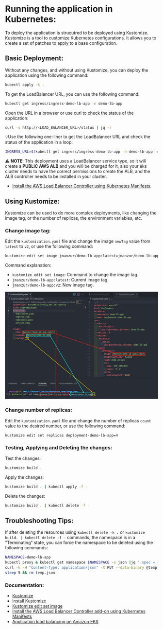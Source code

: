 
# Running the application in Kubernetes:

To deploy the application is strucutred to be deployed using Kustomize. Kustomize is a tool to customize Kubernetes configurations. It allows you to create a set of patches to apply to a base configuration. 

## Basic Deployment:

Without any changes, and without using Kustomize, you can deploy the application using the following command:

```bash
kubectl apply -k .
```
To get the LoadBalancer URL, you can use the following command:

```bash
kubectl get ingress/ingress-demo-lb-app -n demo-lb-app
```

Open the URL in a browser or use curl to check the status of the application:

```bash
curl -s http://<LOAD_BALANCER_URL>/status | jq -r
```

💡Use the following one-liner to get the LoadBalancer URL and check the status of the application in a loop:

```bash
INGRESS_URL=$(kubectl get ingress/ingress-demo-lb-app -n demo-lb-app -o jsonpath='{.status.loadBalancer.ingress[0].hostname}') && while true; do echo -n; curl -s http://$INGRESS_URL/status | jq -r; sleep 1; done
```

⚠️ **NOTE**: This deployment uses a LoadBalancer service type, so it will create a **PUBLIC AWS ALB** and you will be charged for it, also your eks cluster needs to have the correct permissions to create the ALB, and the ALB controller needs to be installed in your cluster.
- [Install the AWS Load Balancer Controller using Kubernetes Manifests](https://docs.aws.amazon.com/eks/latest/userguide/lbc-manifest.html).

## Using Kustomize:

Kustomize can be used to do more complex deployments, like changing the image tag, or the number of replicas, the environment variables, etc.

### Change image tag:

Edit the `kustomization.yaml` file and change the image `newTag` value from `latest` to `v2`, or use the following command:

```bash
kustomize edit set image jmanzur/demo-lb-app:latest=jmanzur/demo-lb-app:v2
```

Command explanation:

- `kustomize edit set image`: Command to change the image tag.
- `jmanzur/demo-lb-app:latest`: Current image tag.
- `jmanzur/demo-lb-app:v2`: New image tag.

![Command Explanation](../images/kustomize_set_image.png)

### Change number of replicas:

Edit the `kustomization.yaml` file and change the number of replicas `count` value to the desired number, or use the following command:

```bash
kustomize edit set replicas deployment-demo-lb-app=4 
```

### Testing, Applying and Deleting the changes:

Test the changes:
```bash
kustomize build .
```

Apply the changes:
```bash
kustomize build . | kubectl apply -f -
```

Delete the changes:
```bash
kustomize build . | kubectl delete -f -
```

## Troubleshooting Tips:

If after deleting the resources using `kubectl delete -k .` or `kustomize build. | kubectl delete -f -` commands, the namespace is in a "Terminating" state, you can force the namespace to be deleted using the following commands:

```bash
NAMESPACE=demo-lb-app
kubectl proxy & kubectl get namespace $NAMESPACE -o json |jq '.spec = {"finalizers":[]}' > temp.json
curl -k -H "Content-Type: application/json" -X PUT --data-binary @temp.json 127.0.0.1:8001/api/v1/namespaces/$NAMESPACE/finalize
sleep 5 && rm temp.json
```

### Documentation:

- [Kustomize](https://kustomize.io/)
- [Install Kustomize](https://kubectl.docs.kubernetes.io/installation/kustomize/)
- [Kustomize edit set image](https://github.com/kubernetes-sigs/kustomize/blob/master/examples/image.md)
- [Install the AWS Load Balancer Controller add-on using Kubernetes Manifests](https://docs.aws.amazon.com/eks/latest/userguide/lbc-manifest.html)
- [Application load balancing on Amazon EKS](https://docs.aws.amazon.com/eks/latest/userguide/alb-ingress.html)
